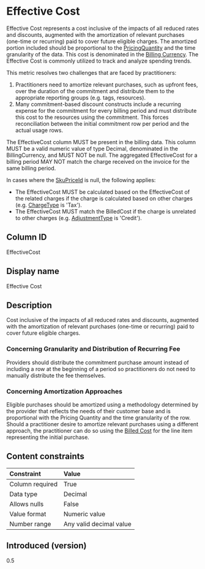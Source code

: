 # Effective Cost

Effective Cost represents a cost inclusive of the impacts of all reduced rates and discounts, augmented with the amortization of relevant purchases (one-time or recurring) paid to cover future eligible charges. The amortized portion included should be proportional to the [PricingQuantity](#pricingquantity) and the time granularity of the data. This cost is denominated in the [Billing Currency](#billingcurrency). The Effective Cost is commonly utilized to track and analyze spending trends.

This metric resolves two challenges that are faced by practitioners:

1. Practitioners need to amortize relevant purchases, such as upfront fees, over the duration of the commitment and distribute them to the appropriate reporting groups (e.g. tags, resources).
2. Many commitment-based discount constructs include a recurring expense for the commitment for every billing period and must distribute this cost to the resources using the commitment. This forces reconciliation between the initial commitment row per period and the actual usage rows.

The EffectiveCost column MUST be present in the billing data. This column MUST be a valid numeric value of type Decimal, denominated in the BillingCurrency, and MUST NOT be null. The aggregated EffectiveCost for a billing period MAY NOT match the charge received on the invoice for the same billing period.

In cases where the [SkuPriceId](#skupriceid) is null, the following applies:

* The EffectiveCost MUST be calculated based on the EffectiveCost of the related charges if the charge is calculated based on other charges (e.g. [ChargeType](#chargetype) is 'Tax').
* The EffectiveCost MUST match the BilledCost if the charge is unrelated to other charges (e.g. [AdjustmentType](#adjustmenttype) is 'Credit').


## Column ID

EffectiveCost

## Display name

Effective Cost

## Description

Cost inclusive of the impacts of all reduced rates and discounts, augmented with the amortization of relevant purchases (one-time or recurring) paid to cover future eligible charges.

### Concerning Granularity and Distribution of Recurring Fee

Providers should distribute the commitment purchase amount instead of including a row at the beginning of a period so practitioners do not need to manually distribute the fee themselves.

### Concerning Amortization Approaches

Eligible purchases should be amortized using a methodology determined by the provider that reflects the needs of their customer base and is proportional with the Pricing Quantity and the time granularity of the row. Should a practitioner desire to amortize relevant purchases using a different approach, the practitioner can do so using the [Billed Cost](#billedcost) for the line item representing the initial purchase.

## Content constraints

|    Constraint   |      Value              |
|:----------------|:------------------------|
| Column required | True                    |
| Data type       | Decimal                 |
| Allows nulls    | False                   |
| Value format    | Numeric value           |
| Number range    | Any valid decimal value |

## Introduced (version)

0.5
